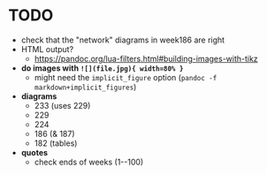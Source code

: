 # TODO

- check that the "network" diagrams in week186 are right
- HTML output?
    + https://pandoc.org/lua-filters.html#building-images-with-tikz
- **do images with `![](file.jpg){ width=80% }`**
    + might need the `implicit_figure` option (`pandoc -f markdown+implicit_figures`)
- **diagrams**
    + 233 (uses 229)
    + 229
    + 224
    + 186 (& 187)
    + 182 (tables)
- **quotes**
    + check ends of weeks (1--100)

